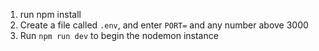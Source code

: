 1. run npm install
2. Create a file called `.env`, and enter `PORT=` and any number above 3000
3. Run `npm run dev` to begin the nodemon instance


